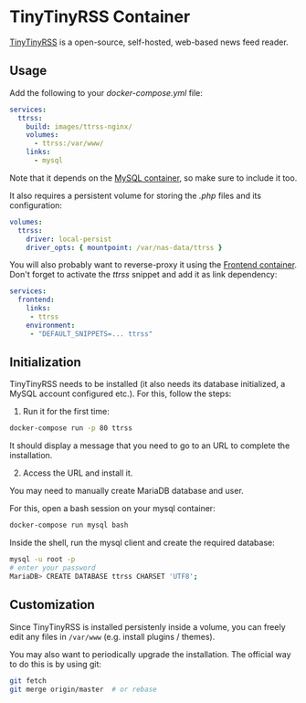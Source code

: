 # TinyTinyRSS Container

[TinyTinyRSS](https://tt-rss.org) is a open-source, self-hosted, web-based news feed reader.

## Usage

Add the following to your *docker-compose.yml* file:

```yaml
services:
  ttrss:
    build: images/ttrss-nginx/
    volumes:
      - ttrss:/var/www/
    links:
      - mysql
```

Note that it depends on the [MySQL container](MySQL.md), so make sure to include it too.

It also requires a persistent volume for storing the *.php* files and its configuration:
```yaml
volumes:
  ttrss:
    driver: local-persist
    driver_opts: { mountpoint: /var/nas-data/ttrss }
```

You will also probably want to reverse-proxy it using the [Frontend container](Frontend.md).
Don't forget to activate the *ttrss* snippet and add it as link dependency:

```yaml
services:
  frontend:
    links:
     - ttrss
    environment:
     - "DEFAULT_SNIPPETS=... ttrss"
```

## Initialization

TinyTinyRSS needs to be installed (it also needs its database initialized, a MySQL account configured
etc.). For this, follow the steps:

1. Run it for the first time:

```bash
docker-compose run -p 80 ttrss
```

It should display a message that you need to go to an URL to complete the installation.

2. Access the URL and install it.

You may need to manually create MariaDB database and user.

For this, open a bash session on your mysql container:

```bash
docker-compose run mysql bash
```

Inside the shell, run the mysql client and create the required database:

```bash
mysql -u root -p
# enter your password
MariaDB> CREATE DATABASE ttrss CHARSET 'UTF8';
```

## Customization

Since TinyTinyRSS is installed persistenly inside a volume, you can freely edit any files in
`/var/www` (e.g. install plugins / themes).

You may also want to periodically upgrade the installation.
The official way to do this is by using git:
```bash
git fetch
git merge origin/master  # or rebase
```

